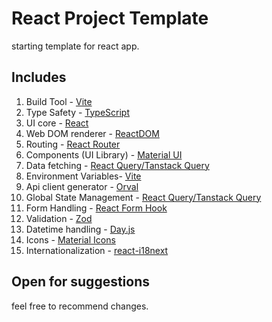 # React Project Template
starting template for react app.

## Includes 

1. Build Tool - [Vite](https://vite.dev/)
1. Type Safety - [TypeScript](https://www.typescriptlang.org/)
1. UI core - [React](https://react.dev/)
1. Web DOM renderer - [ReactDOM](https://react.dev/)
1. Routing - [React Router](https://reactrouter.com/)
1. Components (UI Library) - [Material UI](https://mui.com/material-ui/)
1. Data fetching - [React Query/Tanstack Query](https://tanstack.com/query/latest)
1. Environment Variables- [Vite](https://vite.dev/guide/env-and-mode)
1. Api client generator - [Orval](https://orval.dev/)
1. Global State Management - [React Query/Tanstack Query](https://tanstack.com/query/latest)
1. Form Handling - [React Form Hook](https://react-hook-form.com/)
1. Validation - [Zod](https://zod.dev/)
1. Datetime handling - [Day.js](https://day.js.org/)
1. Icons - [Material Icons](https://mui.com/material-ui/material-icons/)
1. Internationalization - [react-i18next](https://www.i18next.com/)


## Open for suggestions
feel free to recommend changes.
